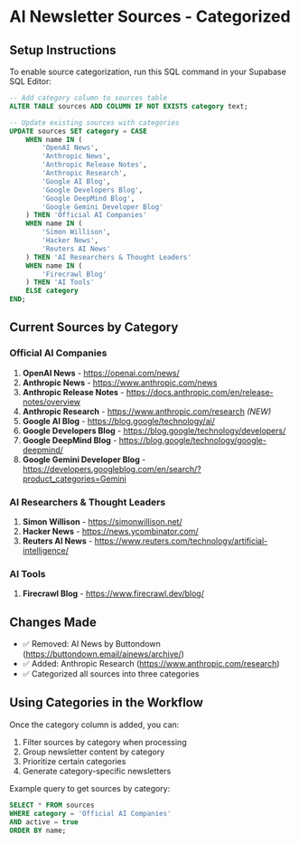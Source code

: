 # AI Newsletter Sources - Categorized

## Setup Instructions

To enable source categorization, run this SQL command in your Supabase SQL Editor:

```sql
-- Add category column to sources table
ALTER TABLE sources ADD COLUMN IF NOT EXISTS category text;

-- Update existing sources with categories
UPDATE sources SET category = CASE
    WHEN name IN (
        'OpenAI News',
        'Anthropic News',
        'Anthropic Release Notes',
        'Anthropic Research',
        'Google AI Blog',
        'Google Developers Blog',
        'Google DeepMind Blog',
        'Google Gemini Developer Blog'
    ) THEN 'Official AI Companies'
    WHEN name IN (
        'Simon Willison',
        'Hacker News',
        'Reuters AI News'
    ) THEN 'AI Researchers & Thought Leaders'
    WHEN name IN (
        'Firecrawl Blog'
    ) THEN 'AI Tools'
    ELSE category
END;
```

## Current Sources by Category

### Official AI Companies
1. **OpenAI News** - https://openai.com/news/
2. **Anthropic News** - https://www.anthropic.com/news
3. **Anthropic Release Notes** - https://docs.anthropic.com/en/release-notes/overview
4. **Anthropic Research** - https://www.anthropic.com/research *(NEW)*
5. **Google AI Blog** - https://blog.google/technology/ai/
6. **Google Developers Blog** - https://blog.google/technology/developers/
7. **Google DeepMind Blog** - https://blog.google/technology/google-deepmind/
8. **Google Gemini Developer Blog** - https://developers.googleblog.com/en/search/?product_categories=Gemini

### AI Researchers & Thought Leaders
1. **Simon Willison** - https://simonwillison.net/
2. **Hacker News** - https://news.ycombinator.com/
3. **Reuters AI News** - https://www.reuters.com/technology/artificial-intelligence/

### AI Tools
1. **Firecrawl Blog** - https://www.firecrawl.dev/blog/

## Changes Made
- ✅ Removed: AI News by Buttondown (https://buttondown.email/ainews/archive/)
- ✅ Added: Anthropic Research (https://www.anthropic.com/research)
- ✅ Categorized all sources into three categories

## Using Categories in the Workflow

Once the category column is added, you can:

1. Filter sources by category when processing
2. Group newsletter content by category
3. Prioritize certain categories
4. Generate category-specific newsletters

Example query to get sources by category:
```sql
SELECT * FROM sources 
WHERE category = 'Official AI Companies' 
AND active = true
ORDER BY name;
```